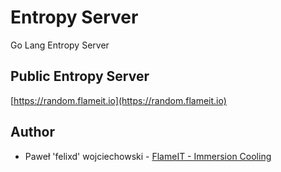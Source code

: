 # Entropy Server
Go Lang Entropy Server

## Public Entropy Server

[https://random.flameit.io](https://random.flameit.io)

## Author

* Paweł 'felixd' wojciechowski - [FlameIT - Immersion Cooling](https://flameit.io)
